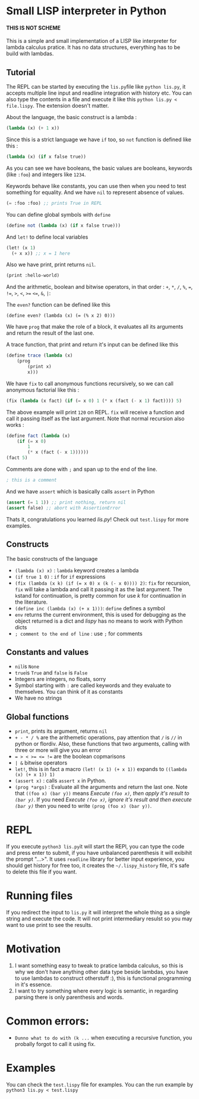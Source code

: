 # Small LISP interpreter in Python

#### THIS IS NOT SCHEME

This is a simple and small implementation of a LISP like
interpreter for lambda calculus pratice. It has no data
structures, everything has to be build with lambdas.

## Tutorial

The REPL can be started by executing the `lis.py`file like
`python lis.py`, it accepts multiple line input and
readline integration with history etc. You can also type
the contents in a file and execute it like this
`python lis.py < file.lispy`. The extension doesn't matter.

About the language, the basic construct is a lambda :

```scheme
(lambda (x) (+ 1 x))
```

Since this is a strict language we have `if` too, so
`not` function is defined like this :

```scheme
(lambda (x) (if x false true))
```

As you can see we have booleans, the basic values are
booleans, keywords (like `:foo`) and integers like `1234`.

Keywords behave like constants, you can use then when
you need to test something for equality. And we have `nil`
to represent absence of values.

```scheme
(= :foo :foo) ;; prints True in REPL
```

You can define global symbols with `define`

```scheme
(define not (lambda (x) (if x false true)))
```

And `let!` to define local variables

```scheme
(let! (x 1)
  (+ x x)) ;; x = 1 here
```

Also we have print, print returns `nil`.

```scheme
(print :hello-world)
```

And the arithmetic, boolean and bitwise operators, in that order :
`+`, `*`, `/`, `%`, `=`, `!=`, `>`, `<`, `>=` `<=`, `&`, `|`:

The `even?` function can be defined like this

```
(define even? (lambda (x) (= (% x 2) 0)))
```

We have `prog` that make the role of a block, it evaluates all its
arguments and return the result of the last one.

A trace function, that print and return it's input
can be defined like this

```scheme
(define trace (lambda (x)
	(prog
		(print x)
		x)))
```

We have `fix` to call anonymous functions recursively, so we
can call anonymous factorial like this : 

```scheme
(fix (lambda (x fact) (if (= x 0) 1 (* x (fact (- x 1) fact)))) 5)
```

The above example will print `120` on REPL. `fix` will receive a
function and call it passing itself as the last argument. Note that
normal recursion also works :

```scheme
(define fact (lambda (x)
	(if (= x 0)
		1
		(* x (fact (- x 1))))))
(fact 5)
```

Comments are done with `;` and span up to the end of the line.

```scheme
; this is a comment
```

And we have `assert` which is basically calls `assert` in Python

```scheme
(assert (= 1 1)) ;; print nothing, return nil
(assert false) ;; abort with AssertionError
```

Thats it, congratulations you learned _lis.py_! Check out
`test.lispy` for more examples.


## Constructs

The basic constructs of the language

* `(lambda (x) x)` : `lambda` keyword creates a lambda
* `(if true 1 0)` : `if` for `if` expressions
* `(fix (lambda (x k) (if (= x 0) x (k (- x 0)))) 2)`: `fix` for recursion, `fix` will take a lambda and call it passing it as the last argument. The `k`stand for continuation, is pretty common for use _k_ for continuation in the literature.
* `(define inc (lambda (x) (+ x 1)))`: `define` defines a symbol
* `env` returns the current environment, this is used for debugging as the object returned is a dict and _lispy_ has no means to work with Python dicts
* `; comment to the end of line` : use `;` for comments

## Constants and values

* `nil`is `None`
* `true`is `True` and `false` is `False`
* Integers are integers, no floats, sorry
* Symbol starting with `:` are called keywords and they evaluate to
  themselves. You can think of it as constants
* We have no strings

## Global functions

* `print`, prints its argument, returns  `nil`
* `+ - * / %` are the arithemetic operations, pay attention that `/` is `//` in python or flordiv. Also, these functions that two arguments, calling with three or more will give you an error
* `= > < >= <= !=` are the boolean copmarisons
* `| &` bitwise operators
* `let!`, this is in fact a macro `(let! (x 1) (+ x 1))` expands to `((lambda (x) (+ x 1)) 1)`
* `(assert x)` : calls `assert x` in Python.
* `(prog *args)` : Evaluate all the arguments and return the last one. Note that `((foo x) (bar y))` means _Execute `(foo x)`, then apply it's result to `(bar y)`_. If you need _Execute `(foo x)`, ignore it's result and then execute `(bar y)`_ then you need to write `(prog (foo x) (bar y))`.

# REPL

If you execute `python3 lis.py`it will start the REPl, you can type the code and press enter to submit, if you have unbalanced parenthesis it will exibihit the prompt "...>". It uses `readline` library for better input experience, you should get history for free too, it creates the `~/.lispy_history` file, it's safe to delete this file if you want.

# Running files

If you redirect the input to `lis.py` it will interpret the whole thing as a single string and execute the code. It will not print intermediary resulst so you may want to use print to see the results.

# Motivation

1. I want something easy to tweak to pratice lambda calculus, so this
   is why we don't have anything other data type beside lambdas, you
   have to use lambdas to construct otherstuff :), this is functional
   programming in it's essence.
2. I want to try something where every logic is semantic, in regarding
   parsing there is only parenthesis and words.

# Common errors:

* `Dunno what to do with (k ...` when executing a recursive function, you probally forgot to call it using fix.

# Examples

You can check the `test.lispy` file for examples. You can the run example
by `python3 lis.py < test.lispy`

